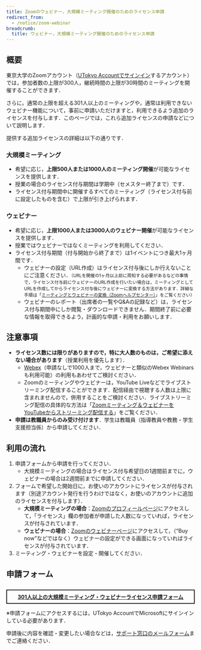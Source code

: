 ```yaml
---
title: Zoomのウェビナー，大規模ミーティング開催のためのライセンス申請
redirect_from:
  - /notice/zoom-webinar
breadcrumb:
  title: ウェビナー，大規模ミーティング開催のためのライセンス申請
---
```


## 概要

東京大学のZoomアカウント（[UTokyo Accountでサインイン](signin/)するアカウント）では，参加者数の上限が300人，継続時間の上限が30時間のミーティングを開催することができます．

さらに，通常の上限を超える301人以上のミーティングや，通常は利用できないウェビナー機能について，事前に申請いただけますと，利用できるよう追加のライセンスを付与します．このページでは，これら追加ライセンスの申請などについて説明します．

提供する追加ライセンスの詳細は以下の通りです．

### 大規模ミーティング

- 希望に応じ，**上限500人または1000人のミーティング開催**が可能なライセンスを提供します．
- 授業の場合のライセンス付与期間は学期中（セメスター終了まで）です．
- ライセンス付与期間中に開催するすべてのミーティング（ライセンス付与前に設定したものを含む）で上限が引き上げられます．

### ウェビナー

- 希望に応じ，**上限1000人または3000人のウェビナー開催**が可能なライセンスを提供します．
- 授業ではウェビナーではなくミーティングを利用してください．
- ライセンス付与期間（付与開始から終了まで）は1イベントにつき最大1ヶ月間です．
    - ウェビナーの設定（URL作成）はライセンス付与後にしか行えないことにご注意ください．<small>（URLを開催の1ヶ月以上前に周知する必要があるなどの事情で，ライセンス付与前にウェビナーのURL作成を行いたい場合は，ミーティングとしてURLを作成してからライセンス付与後にウェビナーに変換する方法があります．詳細な手順は「[ミーティングとウェビナーの変換（Zoomヘルプセンター）](https://support.zoom.us/hc/ja/articles/360042761551)」をご覧ください）</small>
    - ウェビナーのレポート（出席者の一覧やQ&Aの記録など）は，ライセンス付与期間中にしか閲覧・ダウンロードできません．期間終了前に必要な情報を取得できるよう，計画的な申請・利用をお願いします．

## 注意事項

- **ライセンス数には限りがありますので，特に大人数のものは，ご希望に添えない場合があります**（授業利用を優先します）．
    - [Webex](/webex/)（申請なしで1000人まで，ウェビナーと類似のWebex Webinarsも利用可能）の利用もあわせてご検討ください．
    - Zoomのミーティングやウェビナーは，YouTube Liveなどでライブストリーミング配信することができます．配信経由で視聴する人数は上限に含まれませんので，併用することをご検討ください．ライブストリーミング配信の具体的な方法は「[Zoomミーティング＆ウェビナーをYouTubeからストリーミング配信する](https://www.sodan.ecc.u-tokyo.ac.jp/hack/livestreaming-zoom-on-youtube-only-for-utokyo-members/)」をご覧ください．
- **申請は教職員からのみ受け付けます**．学生は教職員（指導教員や教務・学生支援担当係）から申請してください．

## 利用の流れ

1. 申請フォームから申請を行ってください．
    - 大規模ミーティングの場合はライセンス付与希望日の1週間前までに，ウェビナーの場合は2週間前までに申請してください．
1. フォームで希望した開始日に，お使いのアカウントにライセンスが付与されます（別途アカウント発行を行うわけではなく，お使いのアカウントに追加のライセンスを付与します）．
    - **大規模ミーティングの場合**：[Zoomのプロフィールページ](https://u-tokyo-ac-jp.zoom.us/profile)にアクセスして，「ライセンス」欄の参加者が申請した人数になっていれば，ライセンスが付与されています．
    - **ウェビナーの場合**：[Zoomのウェビナーページ](https://u-tokyo-ac-jp.zoom.us/webinar/)にアクセスして，（“Buy now”などではなく）ウェビナーの設定ができる画面になっていればライセンスが付与されています．
1. ミーティング・ウェビナーを設定・開催してください．

## 申請フォーム

<div style="border: 2px solid currentcolor; margin: 2em 0 1em; padding: 0.5em; font-weight: bold; text-align: center;">
<a href="https://forms.office.com/Pages/ResponsePage.aspx?id=T6978HAr10eaAgh1yvlMhAOryJfPzL1FjzXqqqmbJCVUNFdHNUlYR1ZFNkdSUTRGVVBPWVc3NlRYTC4u">301人以上の大規模ミーティング・ウェビナーライセンス申請フォーム</a>
</div>

※申請フォームにアクセスするには，UTokyo AccountでMicrosoftにサインインしている必要があります．

申請後に内容を確認・変更したい場合などは，[サポート窓口のメールフォーム](/support/#email-form)までご連絡ください．
